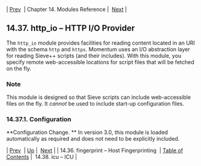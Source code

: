 | [Prev](modules.host_fingerprint)  | Chapter 14. Modules Reference |  [Next](modules.icu.php) |

## 14.37. http_io – HTTP I/O Provider

<a class="indexterm" name="idp20081456"></a>

The `http_io` module provides facilities for reading content located in an URI with the schema `http` and `https`. Momentum uses an I/O abstraction layer for reading Sieve++ scripts (and their includes). With this module, you specify remote web-accessible locations for script files that will be fetched on the fly.

### Note

This module is designed so that Sieve scripts can include web-accessible files on the fly. It *cannot* be used to include start-up configuration files.

### 14.37.1. Configuration

**Configuration Change. ** In version 3.0, this module is loaded automatically as required and does not need to be explicitly included.

| [Prev](modules.host_fingerprint)  | [Up](modules.php) |  [Next](modules.icu.php) |
| 14.36. fingerprint – Host Fingerprinting  | [Table of Contents](index) |  14.38. icu – ICU |
